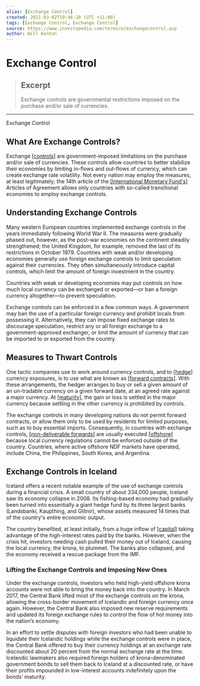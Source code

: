 ```yaml
---
alias: [Exchange Control]
created: 2021-03-02T19:46:20 (UTC +11:00)
tags: [Exchange Control, Exchange Control]
source: https://www.investopedia.com/terms/e/exchangecontrol.asp
author: Will Kenton
---
```


# Exchange Control

> ## Excerpt
> Exchange controls are governmental restrictions imposed on the purchase and/or sale of currencies.

---

Exchange Control
## What Are Exchange Controls?

Exchange [[controls]](https://www.investopedia.com/terms/c/control.asp) are government-imposed limitations on the purchase and/or sale of currencies. These controls allow countries to better stabilize their economies by limiting in-flows and out-flows of currency, which can create exchange rate volatility. Not every nation may employ the measures, at least legitimately; the 14th article of the [[International Monetary Fund's]](https://www.investopedia.com/terms/i/imf.asp) Articles of Agreement allows only countries with so-called transitional economies to employ exchange controls.

## Understanding Exchange Controls

Many western European countries implemented exchange controls in the years immediately following World War II. The measures were gradually phased out, however, as the post-war economies on the continent steadily strengthened; the United Kingdom, for example, removed the last of its restrictions in October 1979. Countries with weak and/or developing economies generally use foreign exchange controls to limit speculation against their currencies. They often simultaneously introduce capital controls, which limit the amount of foreign investment in the country.

Countries with weak or developing economies may put controls on how much local currency can be exchanged or exported—or ban a foreign currency altogether—to prevent speculation.

Exchange controls can be enforced in a few common ways. A government may ban the use of a particular foreign currency and prohibit locals from possessing it. Alternatively, they can impose fixed exchange rates to discourage speculation, restrict any or all foreign exchange to a government-approved exchanger, or limit the amount of currency that can be imported to or exported from the country.

## Measures to Thwart Controls

One tactic companies use to work around currency controls, and to [[hedge]](https://www.investopedia.com/terms/h/hedge.asp) currency exposures, is to use what are known as [[forward contracts]](https://www.investopedia.com/terms/f/forwardcontract.asp). With these arrangements, the hedger arranges to buy or sell a given amount of an un-tradable currency on a given forward date, at an agreed rate against a major currency. At [[maturity]](https://www.investopedia.com/terms/m/maturity.asp), the gain or loss is settled in the major currency because settling in the other currency is prohibited by controls.

The exchange controls in many developing nations do not permit forward contracts, or allow them only to be used by residents for limited purposes, such as to buy essential imports. Consequently, in countries with exchange controls, [[non-deliverable forwards]](https://www.investopedia.com/video/play/nondeliverable-forward-ndf/) are usually executed [[offshore]](https://www.investopedia.com/terms/o/offshore.asp) because local currency regulations cannot be enforced outside of the country. Countries, where active offshore NDF markets have operated, include China, the Philippines, South Korea, and Argentina.

## Exchange Controls in Iceland

Iceland offers a recent notable example of the use of exchange controls during a financial crisis. A small country of about 334,000 people, Iceland saw its economy collapse in 2008. Its fishing-based economy had gradually been turned into essentially a giant hedge fund by its three largest banks (Landsbanki, Kaupthing, and Glitnir), whose assets measured 14 times that of the country's entire economic output.

The country benefited, at least initially, from a huge inflow of [[capital]](https://www.investopedia.com/terms/c/capital.asp) taking advantage of the high-interest rates paid by the banks. However, when the crisis hit, investors needing cash pulled their money out of Iceland, causing the local currency, the krona, to plummet. The banks also collapsed, and the economy received a rescue package from the IMF.

### Lifting the Exchange Controls and Imposing New Ones

Under the exchange controls, investors who held high-yield offshore krona accounts were not able to bring the money back into the country. In March 2017, the Central Bank lifted most of the exchange controls on the krona, allowing the cross-border movement of Icelandic and foreign currency once again. However, the Central Bank also imposed new reserve requirements and updated its foreign exchange rules to control the flow of hot money into the nation’s economy.

In an effort to settle disputes with foreign investors who had been unable to liquidate their Icelandic holdings while the exchange controls were in place, the Central Bank offered to buy their currency holdings at an exchange rate discounted about 20 percent from the normal exchange rate at the time. Icelandic lawmakers also required foreign holders of krona-denominated government bonds to sell them back to Iceland at a discounted rate, or have their profits impounded in low-interest accounts indefinitely upon the bonds’ maturity.
